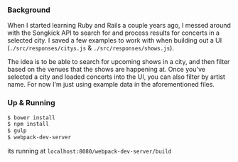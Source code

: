 ### Background
   When I started learning Ruby and Rails a couple years ago, I messed around with the Songkick API to search for and process results for concerts in a selected city. I saved a few examples to work with when building out a UI (`./src/responses/citys.js` & `./src/responses/shows.js`).
   
   The idea is to be able to search for upcoming shows in a city, and then filter based on the venues that the shows are happening at. Once you've selected a city and loaded concerts into the UI, you can also filter by artist name. For now I'm just using example data in the aforementioned files.
   
### Up & Running
   ```sh
   $ bower install
   $ npm install
   $ gulp
   $ webpack-dev-server
   ```
   its running at `localhost:8080/webpack-dev-server/build`
